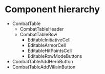 # Component hierarchy

- CombatTable
  - CombatTableHeader
  - CombatTableRow
    - EditableInitiativeCell
    - EditableArmorCell
    - EditableHitPointsCell
    - EditableRowModeButtons
- CombatTableAddHeroButton
- CombatTableAddVillainButton